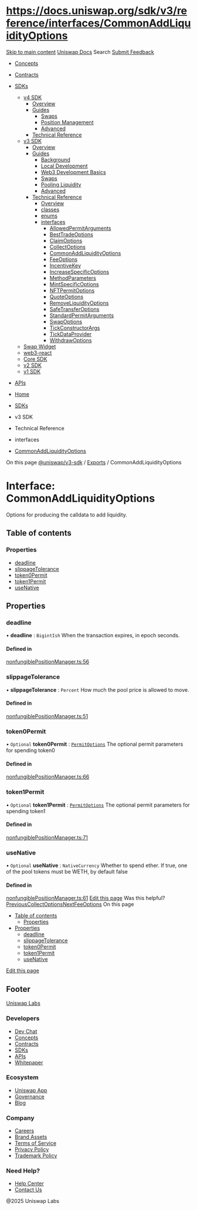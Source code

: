 # https://docs.uniswap.org/sdk/v3/reference/interfaces/CommonAddLiquidityOptions

[Skip to main content](https://docs.uniswap.org/sdk/v3/reference/interfaces/CommonAddLiquidityOptions#__docusaurus_skipToContent_fallback)
[Uniswap Docs](https://docs.uniswap.org/)
Search
[Submit Feedback](https://docs.google.com/forms/d/e/1FAIpQLSdjSkZam8KiatL9XACRVxCHjDJjaPGbls77PCXDKFn4JwykXg/viewform)
  * [Concepts](https://docs.uniswap.org/concepts/overview)
  * [Contracts](https://docs.uniswap.org/contracts/v4/overview)
  * [SDKs](https://docs.uniswap.org/sdk/v4/overview)
    * [v4 SDK](https://docs.uniswap.org/sdk/v4/overview)
      * [Overview](https://docs.uniswap.org/sdk/v4/overview)
      * [Guides](https://docs.uniswap.org/sdk/v4/guides/swaps/quoting)
        * [Swaps](https://docs.uniswap.org/sdk/v4/guides/swaps/quoting)
        * [Position Management](https://docs.uniswap.org/sdk/v4/guides/liquidity/position-minting)
        * [Advanced](https://docs.uniswap.org/sdk/v4/guides/advanced/pool-data)
      * [Technical Reference](https://docs.uniswap.org/sdk/v4/reference/overview)
    * [v3 SDK](https://docs.uniswap.org/sdk/v3/overview)
      * [Overview](https://docs.uniswap.org/sdk/v3/overview)
      * [Guides](https://docs.uniswap.org/sdk/v3/guides/background)
        * [Background](https://docs.uniswap.org/sdk/v3/guides/background)
        * [Local Development](https://docs.uniswap.org/sdk/v3/guides/local-development)
        * [Web3 Development Basics](https://docs.uniswap.org/sdk/v3/guides/web3-development-basics)
        * [Swaps](https://docs.uniswap.org/sdk/v3/guides/swaps/quoting)
        * [Pooling Liquidity](https://docs.uniswap.org/sdk/v3/guides/liquidity/position-data)
        * [Advanced](https://docs.uniswap.org/sdk/v3/guides/advanced/introduction)
      * [Technical Reference](https://docs.uniswap.org/sdk/v3/reference/overview)
        * [Overview](https://docs.uniswap.org/sdk/v3/reference/overview)
        * [classes](https://docs.uniswap.org/sdk/v3/reference/classes/FullMath)
        * [enums](https://docs.uniswap.org/sdk/v3/reference/enums/FeeAmount)
        * [interfaces](https://docs.uniswap.org/sdk/v3/reference/interfaces/AllowedPermitArguments)
          * [AllowedPermitArguments](https://docs.uniswap.org/sdk/v3/reference/interfaces/AllowedPermitArguments)
          * [BestTradeOptions](https://docs.uniswap.org/sdk/v3/reference/interfaces/BestTradeOptions)
          * [ClaimOptions](https://docs.uniswap.org/sdk/v3/reference/interfaces/ClaimOptions)
          * [CollectOptions](https://docs.uniswap.org/sdk/v3/reference/interfaces/CollectOptions)
          * [CommonAddLiquidityOptions](https://docs.uniswap.org/sdk/v3/reference/interfaces/CommonAddLiquidityOptions)
          * [FeeOptions](https://docs.uniswap.org/sdk/v3/reference/interfaces/FeeOptions)
          * [IncentiveKey](https://docs.uniswap.org/sdk/v3/reference/interfaces/IncentiveKey)
          * [IncreaseSpecificOptions](https://docs.uniswap.org/sdk/v3/reference/interfaces/IncreaseSpecificOptions)
          * [MethodParameters](https://docs.uniswap.org/sdk/v3/reference/interfaces/MethodParameters)
          * [MintSpecificOptions](https://docs.uniswap.org/sdk/v3/reference/interfaces/MintSpecificOptions)
          * [NFTPermitOptions](https://docs.uniswap.org/sdk/v3/reference/interfaces/NFTPermitOptions)
          * [QuoteOptions](https://docs.uniswap.org/sdk/v3/reference/interfaces/QuoteOptions)
          * [RemoveLiquidityOptions](https://docs.uniswap.org/sdk/v3/reference/interfaces/RemoveLiquidityOptions)
          * [SafeTransferOptions](https://docs.uniswap.org/sdk/v3/reference/interfaces/SafeTransferOptions)
          * [StandardPermitArguments](https://docs.uniswap.org/sdk/v3/reference/interfaces/StandardPermitArguments)
          * [SwapOptions](https://docs.uniswap.org/sdk/v3/reference/interfaces/SwapOptions)
          * [TickConstructorArgs](https://docs.uniswap.org/sdk/v3/reference/interfaces/TickConstructorArgs)
          * [TickDataProvider](https://docs.uniswap.org/sdk/v3/reference/interfaces/TickDataProvider)
          * [WithdrawOptions](https://docs.uniswap.org/sdk/v3/reference/interfaces/WithdrawOptions)
    * [Swap Widget](https://docs.uniswap.org/sdk/swap-widget/overview)
    * [web3-react](https://docs.uniswap.org/sdk/web3-react/overview)
    * [Core SDK](https://docs.uniswap.org/sdk/core/overview)
    * [v2 SDK](https://docs.uniswap.org/sdk/v2/overview)
    * [v1 SDK](https://docs.uniswap.org/sdk/v1/overview)
  * [APIs](https://docs.uniswap.org/api/subgraph/overview)


  * [Home](https://docs.uniswap.org/)
  * [SDKs](https://docs.uniswap.org/sdk/v4/overview)
  * v3 SDK
  * Technical Reference
  * interfaces
  * [CommonAddLiquidityOptions](https://docs.uniswap.org/sdk/v3/reference/interfaces/CommonAddLiquidityOptions)


On this page
[@uniswap/v3-sdk](https://docs.uniswap.org/sdk/v3/reference/README.md) / [Exports](https://docs.uniswap.org/sdk/v3/reference/modules.md) / CommonAddLiquidityOptions
# Interface: CommonAddLiquidityOptions
Options for producing the calldata to add liquidity.
## Table of contents[​](https://docs.uniswap.org/sdk/v3/reference/interfaces/CommonAddLiquidityOptions#table-of-contents "Direct link to Table of contents")
### Properties[​](https://docs.uniswap.org/sdk/v3/reference/interfaces/CommonAddLiquidityOptions#properties "Direct link to Properties")
  * [deadline](https://docs.uniswap.org/sdk/v3/reference/interfaces/CommonAddLiquidityOptions#deadline)
  * [slippageTolerance](https://docs.uniswap.org/sdk/v3/reference/interfaces/CommonAddLiquidityOptions#slippagetolerance)
  * [token0Permit](https://docs.uniswap.org/sdk/v3/reference/interfaces/CommonAddLiquidityOptions#token0permit)
  * [token1Permit](https://docs.uniswap.org/sdk/v3/reference/interfaces/CommonAddLiquidityOptions#token1permit)
  * [useNative](https://docs.uniswap.org/sdk/v3/reference/interfaces/CommonAddLiquidityOptions#usenative)


## Properties[​](https://docs.uniswap.org/sdk/v3/reference/interfaces/CommonAddLiquidityOptions#properties-1 "Direct link to Properties")
### deadline[​](https://docs.uniswap.org/sdk/v3/reference/interfaces/CommonAddLiquidityOptions#deadline "Direct link to deadline")
• **deadline** : `BigintIsh`
When the transaction expires, in epoch seconds.
#### Defined in[​](https://docs.uniswap.org/sdk/v3/reference/interfaces/CommonAddLiquidityOptions#defined-in "Direct link to Defined in")
[nonfungiblePositionManager.ts:56](https://github.com/Uniswap/v3-sdk/blob/08a7c05/src/nonfungiblePositionManager.ts#L56)
### slippageTolerance[​](https://docs.uniswap.org/sdk/v3/reference/interfaces/CommonAddLiquidityOptions#slippagetolerance "Direct link to slippageTolerance")
• **slippageTolerance** : `Percent`
How much the pool price is allowed to move.
#### Defined in[​](https://docs.uniswap.org/sdk/v3/reference/interfaces/CommonAddLiquidityOptions#defined-in-1 "Direct link to Defined in")
[nonfungiblePositionManager.ts:51](https://github.com/Uniswap/v3-sdk/blob/08a7c05/src/nonfungiblePositionManager.ts#L51)
### token0Permit[​](https://docs.uniswap.org/sdk/v3/reference/interfaces/CommonAddLiquidityOptions#token0permit "Direct link to token0Permit")
• `Optional` **token0Permit** : [`PermitOptions`](https://docs.uniswap.org/sdk/v3/reference/modules.md#permitoptions)
The optional permit parameters for spending token0
#### Defined in[​](https://docs.uniswap.org/sdk/v3/reference/interfaces/CommonAddLiquidityOptions#defined-in-2 "Direct link to Defined in")
[nonfungiblePositionManager.ts:66](https://github.com/Uniswap/v3-sdk/blob/08a7c05/src/nonfungiblePositionManager.ts#L66)
### token1Permit[​](https://docs.uniswap.org/sdk/v3/reference/interfaces/CommonAddLiquidityOptions#token1permit "Direct link to token1Permit")
• `Optional` **token1Permit** : [`PermitOptions`](https://docs.uniswap.org/sdk/v3/reference/modules.md#permitoptions)
The optional permit parameters for spending token1
#### Defined in[​](https://docs.uniswap.org/sdk/v3/reference/interfaces/CommonAddLiquidityOptions#defined-in-3 "Direct link to Defined in")
[nonfungiblePositionManager.ts:71](https://github.com/Uniswap/v3-sdk/blob/08a7c05/src/nonfungiblePositionManager.ts#L71)
### useNative[​](https://docs.uniswap.org/sdk/v3/reference/interfaces/CommonAddLiquidityOptions#usenative "Direct link to useNative")
• `Optional` **useNative** : `NativeCurrency`
Whether to spend ether. If true, one of the pool tokens must be WETH, by default false
#### Defined in[​](https://docs.uniswap.org/sdk/v3/reference/interfaces/CommonAddLiquidityOptions#defined-in-4 "Direct link to Defined in")
[nonfungiblePositionManager.ts:61](https://github.com/Uniswap/v3-sdk/blob/08a7c05/src/nonfungiblePositionManager.ts#L61)
[Edit this page](https://github.com/uniswap/uniswap-docs/tree/main/docs/sdk/v3/reference/interfaces/CommonAddLiquidityOptions.md)
Was this helpful?
[PreviousCollectOptions](https://docs.uniswap.org/sdk/v3/reference/interfaces/CollectOptions)[NextFeeOptions](https://docs.uniswap.org/sdk/v3/reference/interfaces/FeeOptions)
On this page
  * [Table of contents](https://docs.uniswap.org/sdk/v3/reference/interfaces/CommonAddLiquidityOptions#table-of-contents)
    * [Properties](https://docs.uniswap.org/sdk/v3/reference/interfaces/CommonAddLiquidityOptions#properties)
  * [Properties](https://docs.uniswap.org/sdk/v3/reference/interfaces/CommonAddLiquidityOptions#properties-1)
    * [deadline](https://docs.uniswap.org/sdk/v3/reference/interfaces/CommonAddLiquidityOptions#deadline)
    * [slippageTolerance](https://docs.uniswap.org/sdk/v3/reference/interfaces/CommonAddLiquidityOptions#slippagetolerance)
    * [token0Permit](https://docs.uniswap.org/sdk/v3/reference/interfaces/CommonAddLiquidityOptions#token0permit)
    * [token1Permit](https://docs.uniswap.org/sdk/v3/reference/interfaces/CommonAddLiquidityOptions#token1permit)
    * [useNative](https://docs.uniswap.org/sdk/v3/reference/interfaces/CommonAddLiquidityOptions#usenative)


[Edit this page](https://github.com/uniswap/uniswap-docs/tree/main/docs/sdk/v3/reference/interfaces/CommonAddLiquidityOptions.md)
## Footer
[Uniswap Labs](https://docs.uniswap.org/)
### Developers
  * [Dev Chat](https://discord.com/invite/uniswap)
  * [Concepts](https://docs.uniswap.org/concepts/overview)
  * [Contracts](https://docs.uniswap.org/contracts/v4/overview)
  * [SDKs](https://docs.uniswap.org/sdk/v4/overview)
  * [APIs](https://docs.uniswap.org/api/subgraph/overview)
  * [Whitepaper](https://app.uniswap.org/whitepaper-v4.pdf)


### Ecosystem
  * [Uniswap App](https://app.uniswap.org/)
  * [Governance](https://www.uniswapfoundation.org/governance)
  * [Blog](https://blog.uniswap.org/)


### Company
  * [Careers](https://boards.greenhouse.io/uniswaplabs)
  * [Brand Assets](https://github.com/Uniswap/brand-assets/raw/main/Uniswap%20Brand%20Assets.zip)
  * [Terms of Service](https://support.uniswap.org/hc/en-us/articles/30935100859661-Uniswap-Labs-Terms-of-Service)
  * [Privacy Policy](https://support.uniswap.org/hc/en-us/articles/30934457771405-Uniswap-Labs-Privacy-Policy)
  * [Trademark Policy](https://support.uniswap.org/hc/en-us/articles/30934762216973-Uniswap-Labs-Trademark-Guidelines)


### Need Help?
  * [Help Center](https://support.uniswap.org/)
  * [Contact Us](https://support.uniswap.org/hc/en-us/requests/new)


@2025 Uniswap Labs
[](https://github.com/uniswap/uniswap-docs)[](https://twitter.com/Uniswap)[](https://discord.com/invite/uniswap)
